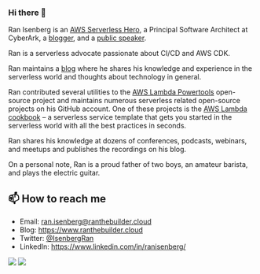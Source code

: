 ### Hi there 👋

Ran Isenberg is an [AWS Serverless Hero](https://aws.amazon.com/developer/community/heroes/ran-isenberg/), a Principal Software Architect at CyberArk, a [blogger](https://www.ranthebuilder.cloud), and a [public speaker](https://www.ranthebuilder.cloud/webinars).

Ran is a serverless advocate passionate about CI/CD and AWS CDK.
 
Ran maintains a [blog](https://www.ranthebuilder.cloud/) where he shares his knowledge and experience in the serverless world and thoughts about technology in general.
  
Ran contributed several utilities to the [AWS Lambda Powertools](https://github.com/awslabs/aws-lambda-powertools-python) open-source project and maintains numerous serverless related open-source projects on his GitHub account. 
One of these projects is the [AWS Lambda cookbook](https://github.com/ran-isenberg/aws-lambda-handler-cookbook) – a serverless service template that gets you started in the serverless world with all the best practices in seconds.
 
Ran shares his knowledge at dozens of conferences, podcasts, webinars, and meetups and publishes the recordings on his blog. 
 
On a personal note, Ran is a proud father of two boys, an amateur barista, and plays the electric guitar.


## 📫 How to reach me
- Email: ran.isenberg@ranthebuilder.cloud
- Blog: https://www.ranthebuilder.cloud
- Twitter: [@IsenbergRan](https://twitter.com/IsenbergRan)
- LinkedIn: https://www.linkedin.com/in/ranisenberg/


![](https://github-profile-summary-cards.vercel.app/api/cards/profile-details?username=ran-isenberg&theme=dracula)
![](http://github-profile-summary-cards.vercel.app/api/cards/stats?username=ran-isenberg&theme=dracula)
